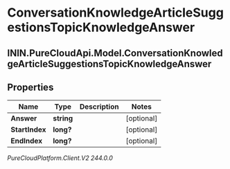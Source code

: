 # ConversationKnowledgeArticleSuggestionsTopicKnowledgeAnswer

## ININ.PureCloudApi.Model.ConversationKnowledgeArticleSuggestionsTopicKnowledgeAnswer

## Properties

|Name | Type | Description | Notes|
|------------ | ------------- | ------------- | -------------|
| **Answer** | **string** |  | [optional] |
| **StartIndex** | **long?** |  | [optional] |
| **EndIndex** | **long?** |  | [optional] |



_PureCloudPlatform.Client.V2 244.0.0_

